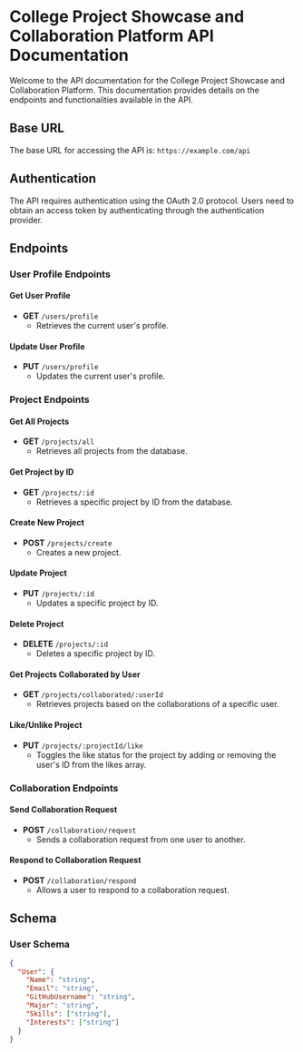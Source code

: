# College Project Showcase and Collaboration Platform API Documentation

Welcome to the API documentation for the College Project Showcase and Collaboration Platform. This documentation provides details on the endpoints and functionalities available in the API.

## Base URL

The base URL for accessing the API is: `https://example.com/api`

## Authentication

The API requires authentication using the OAuth 2.0 protocol. Users need to obtain an access token by authenticating through the authentication provider.

## Endpoints

### User Profile Endpoints

#### Get User Profile
- **GET** `/users/profile`
  - Retrieves the current user's profile.

#### Update User Profile
- **PUT** `/users/profile`
  - Updates the current user's profile.

### Project Endpoints

#### Get All Projects
- **GET** `/projects/all`
  - Retrieves all projects from the database.

#### Get Project by ID
- **GET** `/projects/:id`
  - Retrieves a specific project by ID from the database.

#### Create New Project
- **POST** `/projects/create`
  - Creates a new project.

#### Update Project
- **PUT** `/projects/:id`
  - Updates a specific project by ID.

#### Delete Project
- **DELETE** `/projects/:id`
  - Deletes a specific project by ID.

#### Get Projects Collaborated by User
- **GET** `/projects/collaborated/:userId`
  - Retrieves projects based on the collaborations of a specific user.

#### Like/Unlike Project
- **PUT** `/projects/:projectId/like`
  - Toggles the like status for the project by adding or removing the user's ID from the likes array.

### Collaboration Endpoints

#### Send Collaboration Request
- **POST** `/collaboration/request`
  - Sends a collaboration request from one user to another.

#### Respond to Collaboration Request
- **POST** `/collaboration/respond`
  - Allows a user to respond to a collaboration request.

## Schema

### User Schema
```json
{
  "User": {
    "Name": "string",
    "Email": "string",
    "GitHubUsername": "string",
    "Major": "string",
    "Skills": ["string"],
    "Interests": ["string"]
  }
}
